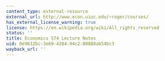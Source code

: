 ```yaml
---
content_type: external-resource
external_url: http://www.econ.uiuc.edu/~roger/courses/
has_external_license_warning: true
license: https://en.wikipedia.org/wiki/All_rights_reserved
status: ''
title: Economics 574 Lecture Notes
uid: 0e9612bc-3e69-4284-94c2-80880ab54bc3
wayback_url: ''
---
```

